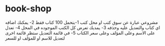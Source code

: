 # book-shop
مشروعي عبارة عن سوق كتب او محل كتب
1-يتحمل 100 كتاب فقط
2- يمكنك اضافه اي كتاب والتعديل عليه وحذفه
3- يمديك تعرض كل الكتب الموجوده في المحل
4- تعدل على الاسم وعلى المؤلف وعلى سعر الكتاب
5- في قائمة التعديل ستظر قائمة اخرى لتعديل للاسم او للمؤلف او للسعر
